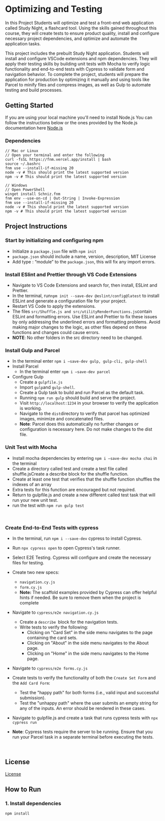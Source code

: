 # Optimizing and Testing 

In this Project Students will optimize and test a front-end web application called Study Night, a flashcard tool. Using the skills gained throughout this course, they will create tests to ensure product quality, install and configure necessary project dependencies, and optimize and automate the application tasks.


This project includes the prebuilt Study Night application. Students will install and configure VSCode extensions and npm dependencies. They will apply their testing skills by building unit tests with Mocha to verify logic functionality and end-to-end tests with Cypress to validate form and navigation behavior. To complete the project, students will prepare the application for production by optimizing it manually and using tools like Parcel to minify files and compress images, as well as Gulp to automate testing and build processes.

## Getting Started

If you are using your local machine you'll need to install Node.js
You can follow the instructions below or the ones provided by the Node.js documentation here [Node.js](https://nodejs.org/en/download/package-manager/)

### Dependencies

```
// Mac or Linux
// Open your terminal and enter the following
curl -fsSL https://fnm.vercel.app/install | bash
source ~/.bashrc
fnm use --install-if-missing 20
node -v # This should print the latest supported version 
npm -v # This should print the latest supported version

// Windows
// Open PowerShell
winget install Schniz.fnm
fnm env --use-on-cd | Out-String | Invoke-Expression
fnm use --install-if-missing 20
node -v # This should print the latest supported version 
npm -v # This should print the latest supported version
```



## Project Instructions

### Start by initializing and configuring npm 

* Initialize a `package.json` file with `npm init`
* `package.json` should include a name, version, description, MIT License 
* Add type : “module” to the `package.json`, this will fix any import errors.

### Install ESlint and Prettier through VS Code Extensions

- Navigate to VS Code Extensions and search for, then install, ESLint and Prettier.
- In the terminal, run`npm init --save-dev @eslint/config@latest` to install ESLint and generate a configuration file for your project.
- Restart VS Code to apply the extensions.
- The files `src/Shuffle.js and src/utilityRenderFunctions.js`contain ESLint and formatting errors. Use ESLint and Prettier to fix these issues by only addressing the underlined errors and formatting problems. Avoid making major changes to the logic, as other files depend on these functions and changes could cause errors.
- **NOTE**: No other folders in the src directory need to be changed.

### Install Gulp and Parcel 

* In the terminal enter `npm i –save-dev gulp, gulp-cli, gulp-shell`
* Install Parcel 
   * In the terminal enter `npm i –save-dev parcel`
* Configure Gulp
   * Create a `gulpfile.js`
   * Import `gulp`and `gulp-shell`.
   * Create a Gulp task to build and run Parcel as the default task.
   * Running `npm run gulp` should build and serve the project.
   * Visit `http://localhost:1234` in your browser to verify the application is working.
   * Navigate to the `dist`directory to verify that parcel has optimized images, minimize and concatenated files. 
   * **Note**: Parcel does this automatically no further changes or configuration is necessary here. Do not make changes to the dist file.

### Unit Test with Mocha 

* Install mocha dependencies by entering `npm i –save-dev mocha chai` in the terminal 
* Create a directory called test and create a test file called shuffle.jsCreate a describe block for the shuffle function.
* Create at least one test that verifies that the shuffle function shuffles the indexes of an array
* Extra tests for this function are encouraged but not required. 
* Return to gulpfile.js and create a new different called test task that will run your new unit test. 
* run the test with `npm run gulp test`

<br data-md>

### Create End-to-End Tests with cypress

* In the terminal, run `npm i --save-dev` cypress to install Cypress.
* Run `npx cypress open` to open Cypress's task runner.
* Select E2E Testing. Cypress will configure and create the necessary files for testing.
* Create two new specs:
   * `navigation.cy.js`
   * `form.cy.js`
   * **Note:** The scaffold examples provided by Cypress can offer helpful hints if needed. Be sure to remove them when the project is complete

* Navigate to `cypress/e2e navigation.cy.js `
   * Create a `describe `block for the navigation tests.
   * Write tests to verify the following:
      * Clicking on "Card Set" in the side menu navigates to the page containing the card sets.
      * Clicking on "About" in the side menu navigates to the About page.
      * Clicking on "Home" in the side menu navigates to the Home page.
* Navigate to `cypress/e2e forms.cy.js`
* Create tests to verify the functionality of both the `Create Set Form` and the `Add Card Form`:
   * Test the "happy path" for both forms (i.e., valid input and successful submission).
   * Test the "unhappy path" where the user submits an empty string for any of the inputs. An error should be rendered in these cases.
* Navigate to gulpfile.js and create a task that runs cypress tests with `npx cypress run`
* **Note**: Cypress tests require the server to be running. Ensure that you run your Parcel task in a separate terminal before executing the tests.



<br data-md>


## License
[License](../LICENSE.md)
## How to Run

### 1. Install dependencies
```bash
npm install
